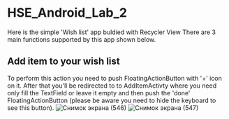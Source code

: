 # HSE_Android_Lab_2
Here is the simple 'Wish list' app buldied with Recycler View
There are 3 main functions supported by this app shown below.
## Add item to your wish list
To perform this action you need to push FloatingActionButton with '+' icon on it. After that you'll be redirected to to AddItemActivty where you need only fill the TextField or leave it empty and then push the 'done' FloatingActionButton (please be aware you need to hide the keyboard to see this button).
![Снимок экрана (546)](https://github.com/Max-Size/HSE_Android_Lab_2/assets/125485047/4060bf62-1613-4d72-bc24-282a24db1732)
![Снимок экрана (547)](https://github.com/Max-Size/HSE_Android_Lab_2/assets/125485047/4812c5fc-eb3a-4616-9162-a6c293a1b8d5)
